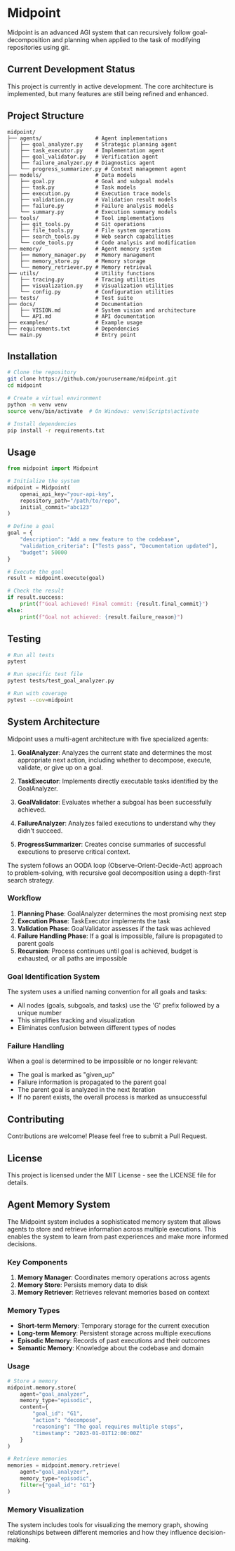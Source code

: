 # Midpoint

Midpoint is an advanced AGI system that can recursively follow goal-decomposition and planning when applied to the task of modifying repositories using git.

## Current Development Status

This project is currently in active development. The core architecture is implemented, but many features are still being refined and enhanced.

## Project Structure

```
midpoint/
├── agents/                 # Agent implementations
│   ├── goal_analyzer.py    # Strategic planning agent
│   ├── task_executor.py    # Implementation agent
│   ├── goal_validator.py   # Verification agent
│   ├── failure_analyzer.py # Diagnostics agent
│   └── progress_summarizer.py # Context management agent
├── models/                 # Data models
│   ├── goal.py             # Goal and subgoal models
│   ├── task.py             # Task models
│   ├── execution.py        # Execution trace models
│   ├── validation.py       # Validation result models
│   ├── failure.py          # Failure analysis models
│   └── summary.py          # Execution summary models
├── tools/                  # Tool implementations
│   ├── git_tools.py        # Git operations
│   ├── file_tools.py       # File system operations
│   ├── search_tools.py     # Web search capabilities
│   └── code_tools.py       # Code analysis and modification
├── memory/                 # Agent memory system
│   ├── memory_manager.py   # Memory management
│   ├── memory_store.py     # Memory storage
│   └── memory_retriever.py # Memory retrieval
├── utils/                  # Utility functions
│   ├── tracing.py          # Tracing utilities
│   ├── visualization.py    # Visualization utilities
│   └── config.py           # Configuration utilities
├── tests/                  # Test suite
├── docs/                   # Documentation
│   ├── VISION.md           # System vision and architecture
│   └── API.md              # API documentation
├── examples/               # Example usage
├── requirements.txt        # Dependencies
└── main.py                 # Entry point
```

## Installation

```bash
# Clone the repository
git clone https://github.com/yourusername/midpoint.git
cd midpoint

# Create a virtual environment
python -m venv venv
source venv/bin/activate  # On Windows: venv\Scripts\activate

# Install dependencies
pip install -r requirements.txt
```

## Usage

```python
from midpoint import Midpoint

# Initialize the system
midpoint = Midpoint(
    openai_api_key="your-api-key",
    repository_path="/path/to/repo",
    initial_commit="abc123"
)

# Define a goal
goal = {
    "description": "Add a new feature to the codebase",
    "validation_criteria": ["Tests pass", "Documentation updated"],
    "budget": 50000
}

# Execute the goal
result = midpoint.execute(goal)

# Check the result
if result.success:
    print(f"Goal achieved! Final commit: {result.final_commit}")
else:
    print(f"Goal not achieved: {result.failure_reason}")
```

## Testing

```bash
# Run all tests
pytest

# Run specific test file
pytest tests/test_goal_analyzer.py

# Run with coverage
pytest --cov=midpoint
```

## System Architecture

Midpoint uses a multi-agent architecture with five specialized agents:

1. **GoalAnalyzer**: Analyzes the current state and determines the most appropriate next action, including whether to decompose, execute, validate, or give up on a goal.

2. **TaskExecutor**: Implements directly executable tasks identified by the GoalAnalyzer.

3. **GoalValidator**: Evaluates whether a subgoal has been successfully achieved.

4. **FailureAnalyzer**: Analyzes failed executions to understand why they didn't succeed.

5. **ProgressSummarizer**: Creates concise summaries of successful executions to preserve critical context.

The system follows an OODA loop (Observe-Orient-Decide-Act) approach to problem-solving, with recursive goal decomposition using a depth-first search strategy.

### Workflow

1. **Planning Phase**: GoalAnalyzer determines the most promising next step
2. **Execution Phase**: TaskExecutor implements the task
3. **Validation Phase**: GoalValidator assesses if the task was achieved
4. **Failure Handling Phase**: If a goal is impossible, failure is propagated to parent goals
5. **Recursion**: Process continues until goal is achieved, budget is exhausted, or all paths are impossible

### Goal Identification System

The system uses a unified naming convention for all goals and tasks:

- All nodes (goals, subgoals, and tasks) use the 'G' prefix followed by a unique number
- This simplifies tracking and visualization
- Eliminates confusion between different types of nodes

### Failure Handling

When a goal is determined to be impossible or no longer relevant:

- The goal is marked as "given_up"
- Failure information is propagated to the parent goal
- The parent goal is analyzed in the next iteration
- If no parent exists, the overall process is marked as unsuccessful

## Contributing

Contributions are welcome! Please feel free to submit a Pull Request.

## License

This project is licensed under the MIT License - see the LICENSE file for details.

## Agent Memory System

The Midpoint system includes a sophisticated memory system that allows agents to store and retrieve information across multiple executions. This enables the system to learn from past experiences and make more informed decisions.

### Key Components

1. **Memory Manager**: Coordinates memory operations across agents
2. **Memory Store**: Persists memory data to disk
3. **Memory Retriever**: Retrieves relevant memories based on context

### Memory Types

- **Short-term Memory**: Temporary storage for the current execution
- **Long-term Memory**: Persistent storage across multiple executions
- **Episodic Memory**: Records of past executions and their outcomes
- **Semantic Memory**: Knowledge about the codebase and domain

### Usage

```python
# Store a memory
midpoint.memory.store(
    agent="goal_analyzer",
    memory_type="episodic",
    content={
        "goal_id": "G1",
        "action": "decompose",
        "reasoning": "The goal requires multiple steps",
        "timestamp": "2023-01-01T12:00:00Z"
    }
)

# Retrieve memories
memories = midpoint.memory.retrieve(
    agent="goal_analyzer",
    memory_type="episodic",
    filter={"goal_id": "G1"}
)
```

### Memory Visualization

The system includes tools for visualizing the memory graph, showing relationships between different memories and how they influence decision-making. 